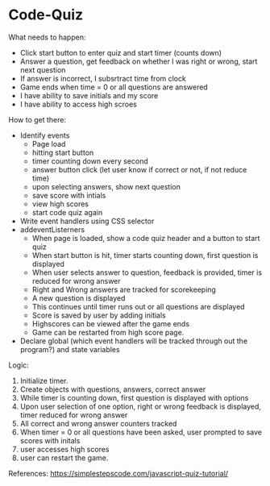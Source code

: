 # Code-Quiz

What needs to happen:
* Click start button to enter quiz and start timer (counts down)
* Answer a question, get feedback on whether I was right or wrong, start next question
* If answer is incorrect, I subsrtract time from clock
* Game ends when time = 0 or all questions are answered
* I have ability to save initials and my score
* I have ability to access high scroes


How to get there:
* Identify events
    - Page load
    - hitting start button
    - timer counting down every second
    - answer button click (let user know if correct or not, if not reduce time)
    - upon selecting answers, show next question
    - save score with intials
    - view high scores
    - start code quiz again
* Write event handlers using CSS selector
* addeventListerners
    - When page is loaded, show a code quiz header and a button to start quiz
    - When start button is hit, timer starts counting down, first question is displayed
    - When user selects answer to question, feedback is provided, timer is reduced for wrong answer
    - Right and Wrong answers are tracked for scorekeeping
    - A new question is displayed
    - This continues until timer runs out or all questions are displayed
    - Score is saved by user by adding initials
    - Highscores can be viewed after the game ends
    - Game can be restarted from high score page.
* Declare global (which event handlers will be tracked through out the program?) and state variables

Logic:
1. Initialize timer.
1. Create objects with questions, answers, correct answer
1. While timer is counting down, first question is displayed with options
1. Upon user selection of one option, right or wrong feedback is displayed, timer reduced for wrong answer
1. All correct and wrong answer counters tracked
1. When timer = 0 or all questions have been asked, user prompted to save scores with initals
1. user accesses high scores
1. user can restart the game.


References:
https://simplestepscode.com/javascript-quiz-tutorial/
